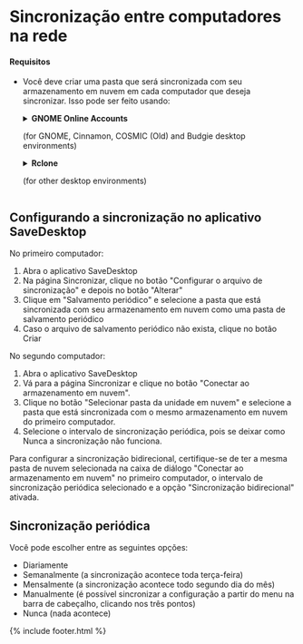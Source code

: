 # Sincronização entre computadores na rede
#### Requisitos
- Você deve criar uma pasta que será sincronizada com seu armazenamento em nuvem em cada computador que deseja sincronizar. Isso pode ser feito usando:

  <details>
    <summary><b>GNOME Online Accounts</b><p>(for GNOME, Cinnamon, COSMIC (Old) and Budgie desktop environments)</p></summary>
    <ul>
      <li>Open the GNOME Settings</li>
      <li>Go to the Online Accounts section and select your cloud drive service</li>
    </ul>
    <img src="https://raw.githubusercontent.com/vikdevelop/SaveDesktop/webpage/wiki/synchronization/screenshots/OnlineAccounts_en.png">
    
  </details>

  <details>
    <summary><b>Rclone</b><p>(for other desktop environments)</p></summary>
    <ul>
      <li>Install Rclone</li>
      <pre><code>sudo -v ; curl https://rclone.org/install.sh | sudo bash</code></pre>
      <li>Setup Rclone by using this command, which creates the cloud drive folder, sets up Rclone and mounts the folder
      <pre><code>mkdir -p ~/drive &amp;&amp; rclone config create drive your-cloud-drive-service &amp;&amp; nohup rclone mount drive: ~/drive --vfs-cache-mode writes &amp; echo "The drive has been mounted successfully"</code></pre>
      <p>* Instead of `your-cloud-drive-service` use the name of your cloud drive service, such as `drive` (for Google Drive), `onedrive`, `dropbox`, etc.</p></li>
      <li>Allow access to the created folder in the [Flatseal app](https://flathub.org/apps/com.github.tchx84.Flatseal).</li>
    </ul>
  </details>
  
## Configurando a sincronização no aplicativo SaveDesktop
No primeiro computador:
1. Abra o aplicativo SaveDesktop
2. Na página Sincronizar, clique no botão "Configurar o arquivo de sincronização" e depois no botão "Alterar"
3. Clique em "Salvamento periódico" e selecione a pasta que está sincronizada com seu armazenamento em nuvem como uma pasta de salvamento periódico
4. Caso o arquivo de salvamento periódico não exista, clique no botão Criar

No segundo computador:
1. Abra o aplicativo SaveDesktop
2. Vá para a página Sincronizar e clique no botão "Conectar ao armazenamento em nuvem".
3. Clique no botão "Selecionar pasta da unidade em nuvem" e selecione a pasta que está sincronizada com o mesmo armazenamento em nuvem do primeiro computador.
4. Selecione o intervalo de sincronização periódica, pois se deixar como Nunca a sincronização não funciona.

Para configurar a sincronização bidirecional, certifique-se de ter a mesma pasta de nuvem selecionada na caixa de diálogo "Conectar ao armazenamento em nuvem" no primeiro computador, o intervalo de sincronização periódica selecionado e a opção "Sincronização bidirecional" ativada.

## Sincronização periódica
Você pode escolher entre as seguintes opções:
- Diariamente
- Semanalmente (a sincronização acontece toda terça-feira)
- Mensalmente (a sincronização acontece todo segundo dia do mês)
- Manualmente (é possível sincronizar a configuração a partir do menu na barra de cabeçalho, clicando nos três pontos)
- Nunca (nada acontece)

{% include footer.html %}


